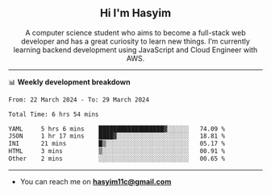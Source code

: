 <h2 align="center">Hi I'm Hasyim</h2>

<p align="center">A computer science student who aims to become a full-stack web developer and has a great curiosity to learn new things. I’m currently learning backend development using JavaScript and Cloud Engineer with AWS.</p>

---

📊 **Weekly development breakdown**

<!--START_SECTION:waka-->

```txt
From: 22 March 2024 - To: 29 March 2024

Total Time: 6 hrs 54 mins

YAML     5 hrs 6 mins    ██████████████████▓░░░░░░   74.09 %
JSON     1 hr 17 mins    ████▓░░░░░░░░░░░░░░░░░░░░   18.81 %
INI      21 mins         █▒░░░░░░░░░░░░░░░░░░░░░░░   05.17 %
HTML     3 mins          ▒░░░░░░░░░░░░░░░░░░░░░░░░   00.91 %
Other    2 mins          ░░░░░░░░░░░░░░░░░░░░░░░░░   00.65 %
```

<!--END_SECTION:waka-->

---

- You can reach me on **hasyim11c@gmail.com**
